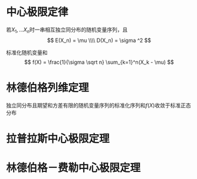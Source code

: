 # 中心极限定律
若$X_1,...X_n$时一串相互独立同分布的随机变量序列，且
$$
E(X_n) = \mu \\\\
D(X_n) = \sigma ^2
$$

标准化随机变量和
$$
f(X) = \frac{1}{\sigma \sqrt n} \sum_{k=1}^n(X_k - \mu)
$$

# 林德伯格列维定理
独立同分布且期望和方差有限的随机变量序列的标准化序列和$f(X)$收敛于标准正态分布

# 拉普拉斯中心极限定理

# 林德伯格－费勒中心极限定理

